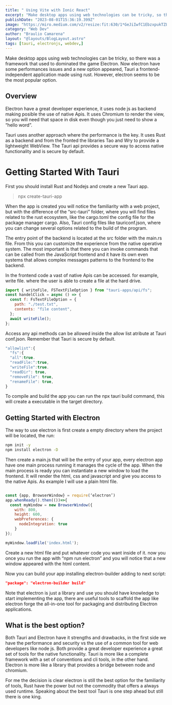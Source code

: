 ```yaml
---
title: " Using Vite with Ionic React"
excerpt: "Make desktop apps using web technologies can be tricky, so there was a framework that used to dominated the game Electron."
publishDate: "2023-08-01T15:36:19.399Z"
image: "https://miro.medium.com/v2/resize:fit:630/1*GeJiIwfC1EbzxpukTZLF6g.jpeg"
category: "Web Dev"
author: "Braulio Camarena"
layout: "@layouts/BlogLayout.astro"
tags: [tauri, electronjs, webdev,]
---
```


Make desktop apps using web technologies can be tricky, so there was a framework that used to dominated the game Electron. Now electron have some performances issues and a new option appeared, Tauri a frontend-independent application made using rust. However, electron seems to be the most popular option.

## Overview

Electron have a great developer experience, it uses node js as backend making posible the use of native Apis. It uses Chromium to render the view, so you will need that space in disk even though you just need to show a “hello word”.

Tauri uses another approach where the performance is the key. It uses Rust as a backend and from the fronted the libraries Tao and Wry to provide a lightweight WebView. The Tauri api provides a secure way to access native functionality and is secure by default.

# Getting Started With Tauri

First you should install Rust and Nodejs and create a new Tauri app.

> npx create-tauri-app

When the app is created you will notice the familiarity with a web project, but with the difference of the “src-tauri” folder, where you will find files related to the rust ecosystem, like the cargo.toml the config file for the package manager cargo. Also, Tauri config files like tauriconf.json, where you can change several options related to the build of the program.

The entry point of the backend is located at the src folder with the main.rs file. From this you can customize the experience from the native operative system. The most important is that there you can invoke commands that can be called from the JavaScript frontend and it have its own even systems that allows complex messages patterns to the frontend to the backend.

In the frontend code a vast of native Apis can be accessed. for example, write file. where the user is able to create a file at the hard drive.

```javascript
import { writeFile, FSTextFileOption } from "tauri-apps/api/fs";
const handelClick = async () => {
  const f: FsTextFileOption = {
    path: "./test.txt",
    contents: "file content",
  };
  await writeFile();
};
```

Access any api methods can be allowed inside the allow list atribute at Tauri conf.json. Remember that Tauri is secure by default.

```javascript
"allowlist":{
  "fs":{
  "all":true.
  "readFile:":true,
  "writeFile":true.
  "readDir": true,
  "removeFile": true,
  "renameFile": true,
}
```

To compile and build the app you can run the npx tauri build command, this will create a executable in the target directory.

## Getting Started with Electron

The way to use electron is first create a empty directory where the project will be located, the run:

```bash
npm init -y
npm install electron -D
```

Then create a main.js that will be the entry of your app, every electron app have one main process running it manages the cycle of the app. When the main process is ready you can instantiate a new window to load the frontend. It will render the html, css and javascript and give you access to the native Apis. As example I will use a plain html file.

```javascript

const {app, BrowserWindow} = require(‘electron’)
app.whenReady().then(())=>{
  const myWindow = new BrowserWindow({
    with: 800,
    height: 600,
    webPreferences: {
      nodeIntegration: true
    }
});

myWindow.loadFile('index.html');

```

Create a new html file and put whatever code you want inside of it. now you once you run the app with “npm run electron” and you will notice that a new window appeared with the html content.

Now you can build your app installing electron-builder adding to next script:

```json
"package": "electron-builder build"
```

Note that electron is just a library and use you should have knowledge to start implementing the app, there are useful tools to scaffold the app like electron forge the all-in-one tool for packaging and distributing Electron applications.


## What is the best option? 
Both Tauri and Electron have it strengths and drawbacks, in the first side we have the performance and security vs the use of a common tool for web developers like node js. Both provide a great developer experience a great set of tools for the native functionality. Tauri is more like a complete framework with a set of conventions and cli tools, in the other hand. Electron is more like a library that provides a bridge between node and chromium.

For me the decision is clear electron is still the best option for the familiarity of tools, Rust have the power but not the commodity that offers a always used runtime. Speaking about the best tool Tauri is one step ahead but still there is one king.